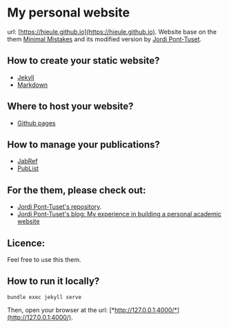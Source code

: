 # My personal website
url: [https://hieule.github.io](https://hieule.github.io). 
Website base on the them
[Minimal Mistakes](http://mmistakes.github.io/minimal-mistakes) and its modified
version by [Jordi Pont-Tuset](https://github.com/jponttuset/jponttuset.github.io).

## How to create your static website?
* [Jekyll](https://jekyllrb.com/)
* [Markdown](http://daringfireball.net/projects/markdown/)

## Where to host your website?
* [Github pages](https://pages.github.com/)

## How to manage your publications?
* [JabRef](http://www.jabref.org/)
* [PubList](http://txn.name/publist.html)

## For the them, please check out:
* [Jordi Pont-Tuset's repository](https://github.com/jponttuset/jponttuset.github.io).
* [Jordi Pont-Tuset's blog: My experience in building a personal academic website](http://jponttuset.cat/building-an-academic-website/)

## Licence:
Feel free to use this them.

## How to run it locally?
```
bundle exec jekyll serve
```
Then, open your browser at the url: [*http://127.0.0.1:4000/*](http://127.0.0.1:4000/).

[comment]: # (how to change publist commands: https://github.com/jppazmin/bibsonomy-social-references/tree/master/bibsonomy/bibsonomy-layout/src/main/java/org/bibsonomy/layout/jabref/publist-en)
